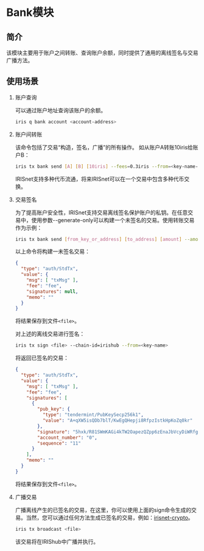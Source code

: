 # Bank模块

## 简介

该模块主要用于账户之间转账、查询账户余额，同时提供了通用的离线签名与交易广播方法。

## 使用场景

1. 账户查询

    可以通过账户地址查询该账户的余额。

    ```bash
    iris q bank account <account-address>
    ```

2. 账户间转账

    该命令包括了交易“构造，签名，广播”的所有操作。 如从账户A转账10iris给账户B：

    ```bash
    iris tx bank send [A] [B] [10iris] --fees=0.3iris --from=<key-name-of-wallet-A> --chain-id=irishub
    ```

    IRISnet支持多种代币流通，将来IRISnet可以在一个交易中包含多种代币交换。

3. 交易签名

    为了提高账户安全性，IRISnet支持交易离线签名保护账户的私钥。在任意交易中，使用参数--generate-only可以构建一个未签名的交易。使用转账交易作为示例：

    ```bash
    iris tx bank send [from_key_or_address] [to_address] [amount] --amount=10iris --fees=0.3iris --from=<key-name-of-wallet-A> --generate-only
    ```

    以上命令将构建一未签名交易：

    ```json
    {
      "type": "auth/StdTx",
      "value": {
        "msg": [ "txMsg" ],
        "fee": "fee",
        "signatures": null,
        "memo": ""
      }
    }
    ```

    将结果保存到文件`<file>`。

    对上述的离线交易进行签名：

    ```bash
    iris tx sign <file> --chain-id=irishub --from=<key-name>
    ```

    将返回已签名的交易：

    ```json
    {
      "type": "auth/StdTx",
      "value": {
        "msg": [ "txMsg" ],
        "fee": "fee",
        "signatures": [
          {
            "pub_key": {
              "type": "tendermint/PubKeySecp256k1",
              "value": "A+qXW5isQDb7blT/KwEgQHepji8RfpzIstkHpKoZq0kr"
            },
            "signature": "5hxk/R81SWmKAGi4kTW2OapezQZpp6zEnaJbVcyDiWRfgBm4Uejq8+CDk6uzk0aFSgAZzz06E014UkgGpelU7w==",
            "account_number": "0",
            "sequence": "11"
          }
        ],
        "memo": ""
      }
    }
    ```

    将结果保存到文件`<file>`。

4. 广播交易

    广播离线产生的已签名的交易，在这里，你可以使用上面的sign命令生成的交易。当然，您可以通过任何方法生成已签名的交易，例如：[irisnet-crypto](https://github.com/irisnet/irisnet-crypto)。

    ```bash
    iris tx broadcast <file>
    ```

    该交易将在IRIShub中广播并执行。

